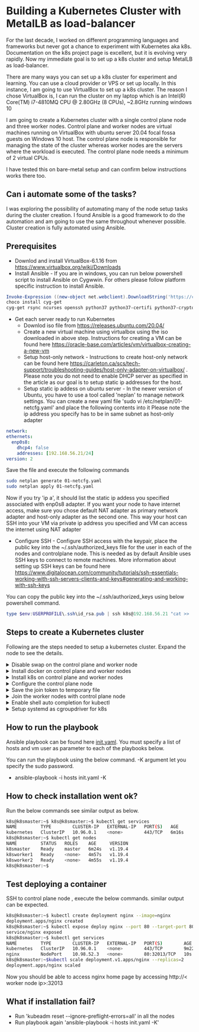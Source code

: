 # Building a Kubernetes Cluster with MetalLB as load-balancer

For the last decade, I worked on different programming languages and frameworks but never got a chance to experiment with Kubernetes aka k8s. Documentation on the k8s project page is excellent, but it is evolving very rapidly.  Now my immediate goal is to set up a k8s cluster and setup MetalLB as load-balancer.

There are many ways you can set up a k8s cluster for experiment and learning. You can use a cloud provider or VPS or set up locally.  In this instance, I am going to use VirtualBox to set up a k8s cluster. The reason I chose VirtualBox is, I can run the cluster on my laptop which is an Intel(R) Core(TM) i7-4810MQ CPU @ 2.80GHz (8 CPUs), ~2.8GHz running windows 10

I am going to create a Kubernetes cluster with a single control plane node and three worker nodes. Control plane and worker nodes are virtual machines running on VirtualBox with ubuntu server 20.04 focal fossa guests on Windows 10 host.  The control plane node is responsible for managing the state of the cluster whereas worker nodes are the servers where the workload is executed. The control plane node needs a minimum of 2 virtual CPUs.

I have tested this on bare-metal setup and can confirm below instructions works there too. 

## Can i automate some of the tasks?

I was exploring the possibility of automating many of the node setup tasks during the cluster creation. I found Ansible is a good framework to do the automation and am going to use the same throughout whenever possible. Cluster creation is fully automated using Ansible.

## Prerequisites
  - Downlod and install VirtualBox-6.1.16 from https://www.virtualbox.org/wiki/Downloads
  - Install Ansible - If you are in windows, you can run below powershell script to install Ansible on Cygwwin. For others please follow platform specific instruction to install Ansible.
```powershell
Invoke-Expression ((new-object net.webclient).DownloadString('https://chocolatey.org/install.ps1'))
choco install cyg-get
cyg-get rsync ncurses openssh python37 python37-certifi python37-cryptography python37-jinja2 python37-jmespath python37-passlib python37-pypsrp python37-requests python37-urllib3 python37-winrm python37-yaml sshpass ansible
```
  - Get each server ready to run Kubernetes
    - Downlod iso file from https://releases.ubuntu.com/20.04/
    - Create a new virtual machine using virtualbox using the iso downloaded in above step. Instructions for creating a VM can be found here https://oracle-base.com/articles/vm/virtualbox-creating-a-new-vm
    - Setup host-only network - Instructions to create host-only network can be found here https://carleton.ca/scs/tech-support/troubleshooting-guides/host-only-adapter-on-virtualbox/ . Please note you do not need to enable DHCP server as specified in the article as our goal is to setup static ip addresses for the host.
    - Setup static ip addess on ubuntu server - In the newer version of Ubuntu, you have to use a tool called 'neplan' to manage network settings. You can create a new yaml file 'sudo vi /etc/netplan/01-netcfg.yaml' and place the following contents into it Please note the ip address you specify has to be in same subnet as host-only adapter

  ```yaml
  network:
  ethernets:
    enp0s8:
      dhcp4: false
      addresses: [192.168.56.21/24]
  version: 2
  ```
  
  Save the file and execute the following commands
  
  ```sh
  sudo netplan generate 01-netcfg.yaml
  sudo netplan apply 01-netcfg.yaml
  ```
  
  Now if you try 'ip a', it should list the static ip addess you specified associated with enp0s8 adapter. If you want your node to have internet access, make sure you chose default NAT adapter as primary network adapter and host-only adapter as the second one.  This way your host can SSH into your VM via private ip address you specified and VM can access the internet using NAT adapter


  - Configure SSH - Configure SSH access with the keypair, place the public key into the ~/.ssh/authorized_keys file for the user in each of the nodes and controlplane node. This is needed as by default Ansible uses SSH keys to connect to remote machines. More information about setting up SSH keys can be found here https://www.digitalocean.com/community/tutorials/ssh-essentials-working-with-ssh-servers-clients-and-keys#generating-and-working-with-ssh-keys

You can copy the public key into the ~/.ssh/authorized_keys using below powershell command.
```powershell
type $env:USERPROFILE\.ssh\id_rsa.pub | ssh k8s@192.168.56.21 "cat >> .ssh/authorized_keys"
```
## Steps to create a Kubernetes cluster

Following are the steps needed to setup a kubernetes cluster. Expand the node to see the details.

<details>
  <summary>Disable swap on the control plane and worker node</summary>

  You must disable swap in order for the kubelet to work properly. Discussion about the same can be found here https://github.com/kubernetes/kubernetes/issues/53533
  ```yaml
  - hosts: "{{hostlist}}"
    remote_user: "{{ansible_user}}"
    become: yes
    become_method: sudo
    gather_facts: yes
    connection: ssh

    tasks:
      - name: Disable swap
        command: swapoff -a

      - name: Permanently disable Swap entry from /etc/fstab
        lineinfile:
          dest: /etc/fstab
          regexp: swap
          state: absent
```
</details>

<details>
  <summary>Install docker on control plane and worker nodes</summary>

Below playbook installs docker and all the needed dependencies into the hosts specified as argument. This need to be done on control plane and worker nodes. Please note we customize docker config to use cgroupdriver=systemd and also set docker as system service.

  ```yaml
  - hosts: "{{hostlist}}"
    remote_user: "{{ansible_user}}"
    become: yes
    become_method: sudo
    gather_facts: yes
    connection: ssh

    tasks:
      - name: Installing Docker Dependencies
        apt:
          name:
            - apt-transport-https
            - ca-certificates
            - curl
            - software-properties-common
            - gnupg2
          state: present

      - name: Add Docker’s official GPG key
        apt_key:
          url: https://download.docker.com/linux/ubuntu/gpg
          keyring: /etc/apt/trusted.gpg.d/docker.gpg
          state: present

      - name: Add Docker Repository
        apt_repository:
          repo: deb [arch=amd64] https://download.docker.com/linux/ubuntu focal stable
          state: present
          filename: docker
          mode: 0600

      - name: Install Docker CE
        apt:
          name:
            - docker-ce=5:19.03.11~3-0~ubuntu-focal
            - docker-ce-cli=5:19.03.11~3-0~ubuntu-focal
            - containerd.io=1.2.13-2
          state: present

      - name: Create Docker Daemon file
        copy:
          dest: "/etc/docker/daemon.json"
          content: |
            {
              "exec-opts": ["native.cgroupdriver=systemd"],
              "log-driver": "json-file",
              "log-opts": {
                "max-size": "100m"
              },
              "storage-driver": "overlay2"
            }
            EOF
  
      - name: Creates Docker Daemon directory
        file:
          path: /etc/systemd/system/docker.service.d
          state: directory
          mode: 0777

      - name: reload systemd
        command: systemctl daemon-reload

      - name: Enable service docker, and enable persistently
      service:
          name: docker
          enabled: yes
```
</details>

<details>
  <summary>Install k8s on control plane and worker nodes</summary>

Below playbook installs kubernetes and all the needed dependencies into the hosts specified as argument. This need to be done on control plane and worker nodes. Please note we set kubelet as system service.

  ```yaml
  - hosts: "{{hostlist}}"
    remote_user: "{{ansible_user}}"
    become: yes
    become_method: sudo
    gather_facts: yes
    connection: ssh

    tasks:
      - name: Add Google official GPG key
        apt_key:
          url: https://packages.cloud.google.com/apt/doc/apt-key.gpg
          state: present

      - name: Add Kubernetes Repository
        apt_repository:
          repo: deb http://apt.kubernetes.io/ kubernetes-xenial main
          state: present
          filename: kubernetes
          mode: 0600

      - name: Installing Kubernetes Cluster Packages.
        apt:
          name:
            - kubeadm
            - kubectl
            - kubelet
          state: present

      - name: Enable service kubelet, and enable persistently
        service:
          name: kubelet
          enabled: yes
```
</details>

<details>
  <summary>Configure the control plane node</summary>

Below playbook configure the controlplane node. You need to specify the Apiserver advertise address, which usually is the controlplane nodes ip address. You need to specify pod-network-cidr which should be in a different subnet than host. Kubernetes assigns each node a range of IP addresses, a CIDR block, so that each Pod can have a unique IP address. The size of the CIDR block corresponds to the maximum number of Pods per node. if you want to specify the pod network same as host, you can see the stackoverflow tip here https://stackoverflow.com/questions/45687310/is-it-possible-to-join-a-hardware-in-the-same-subnet-with-kubernetes-pods. 

Also you need to specify an overlay network, i use Flannel in this case. You can read more information about here https://kubernetes.io/docs/concepts/cluster-administration/networking/

  ```yaml
  - hosts: "{{hostlist}}"
    remote_user: "{{ansible_user}}"
    become: yes
    become_method: sudo
    gather_facts: yes
    connection: ssh

    vars_prompt:
      - name: "k8s_master_ip"
        prompt: "Enter the Apiserver advertise address, example: 192.168.0.130"
        private: no
        default: "192.168.0.130"

    tasks:
      - name: Intilizing Kubernetes Cluster
        command: kubeadm init --pod-network-cidr "192.168.57.0/24"  --apiserver-advertise-address "{{ k8s_master_ip }}" --v 5
        run_once: true
        delegate_to: "{{ k8s_master_ip }}"

      - pause: seconds=5

      - name: Create directory for kube config.
        become_method: sudo
        become: yes
        file:
          path: /home/{{ansible_user }}/.kube
          state: directory
          owner: "{{ ansible_user }}"
          group: "{{ ansible_user }}"
          mode: 0755

      - name: Copy /etc/kubernetes/admin.conf to user's home directory /home/{{ ansible_user }}/.kube/config.
        become_method: sudo
        become: yes
        copy:
          src: /etc/kubernetes/admin.conf
          dest: /home/{{ ansible_user }}/.kube/config
          remote_src: yes
          owner: "{{ ansible_user }}"
          group: "{{ ansible_user }}"
          mode: "0644"

      - pause: seconds=2

      - name: Create Pod Network & RBAC.
        become_user: "{{ansible_user}}"
        become_method: sudo
        become: yes
        command: "{{ item }}"
        with_items:
          - kubectl apply -f https://raw.githubusercontent.com/coreos/flannel/master/Documentation/k8s-manifests/kube-flannel-rbac.yml --v 5
          - kubectl apply -f https://raw.githubusercontent.com/coreos/flannel/master/Documentation/kube-flannel.yml --v 5
```
</details>

<details>
  <summary>Save the join token to temporary file</summary>

  ```yaml
    - hosts: "{{hostlist}}"
      remote_user: "{{ansible_user}}"
      become: yes
      become_method: sudo
      gather_facts: yes
      connection: ssh

      tasks:
        - name: Copy join command to worker nodes.
          become: yes
          become_method: sudo
          copy:
            src: /tmp/kubernetes_join_command
            dest: /tmp/kubernetes_join_command
            mode: 0777

       - name: Join the Worker nodes with the master.
          become: yes
          become_method: sudo
          command: sh /tmp/kubernetes_join_command
         register: joined_or_not

        - debug:
            msg: "{{ joined_or_not.stdout }}"
  ```
</details>

<details>
  <summary>Join the worker nodes with control plane node</summary>

  ```yaml
  - hosts: "{{hostlist}}"
    remote_user: "{{ansible_user}}"
    become: yes
    become_method: sudo
    gather_facts: yes
    connection: ssh

    tasks:
      - name: Copy join command to worker nodes.
        become: yes
        become_method: sudo
        copy:
          src: /tmp/kubernetes_join_command
          dest: /tmp/kubernetes_join_command
          mode: 0777

     - name: Join the Worker nodes with the master.
        become: yes
        become_method: sudo
        command: sh /tmp/kubernetes_join_command
       register: joined_or_not

      - debug:
          msg: "{{ joined_or_not.stdout }}"
  ```
</details>

<details>
  <summary>Enable shell auto completion for kubectl</summary>

  ```yaml
  - hosts: "{{hostlist}}"
    remote_user: "{{ansible_user}}"
    become: yes
    become_method: sudo
    gather_facts: yes
    connection: ssh

    tasks:
      - name: Configure kubectl command auto-completion.
        lineinfile:
          dest: /home/{{ ansible_user }}/.bashrc
          line: "source <(kubectl completion bash)"
          insertafter: EOF
  ```
</details>

<details>
  <summary>Setup systemd as cgroupdriver for k8s</summary>

  ```yaml
  - hosts: "{{hostlist}}"
    remote_user: "{{ansible_user}}"
    become: yes
    become_method: sudo
    gather_facts: yes
    connection: ssh

    tasks:
      - name: replace line
        lineinfile:
          path: /var/lib/kubelet/config.yaml
          regexp: "^(.*)cgroupDriver(.*)$"
          line: "cgroupDriver: systemd"
          backrefs: yes
      - name: Reboot all the kubernetes nodes.
        reboot:
          post_reboot_delay: 10
          reboot_timeout: 40
          connect_timeout: 60
          test_command: whoami
  ```
</details>

## How to run the playbook

Ansible playbook can be found here [init.yaml](Ansible/init.yaml). You must specify a list of hosts and vm user as parameter to each of the playbooks below.

You can run the playbook using the below command.  -K argument let you specify the sudo password.

-  ansible-playbook -i hosts init.yaml -K
## How to check installation went ok?

Run the below commands see similar output as below.

  ```sh
k8s@k8smaster:~$ k8s@k8smaster:~$ kubectl get services
NAME         TYPE        CLUSTER-IP   EXTERNAL-IP   PORT(S)   AGE
kubernetes   ClusterIP   10.96.0.1    <none>        443/TCP   6m16s
k8s@k8smaster:~$ kubectl get nodes
NAME         STATUS   ROLES    AGE     VERSION
k8smaster    Ready    master   6m24s   v1.19.4
k8sworker1   Ready    <none>   4m57s   v1.19.4
k8sworker2   Ready    <none>   4m55s   v1.19.4
k8s@k8smaster:~$
  ```
## Test deploying a container

SSH to control plane node , execute the below commands. similar output can be expected. 
  ```sh
k8s@k8smaster:~$ kubectl create deployment nginx --image=nginx
deployment.apps/nginx created
k8s@k8smaster:~$ kubectl expose deploy nginx --port 80 --target-port 80 --type NodePort
service/nginx exposed
k8s@k8smaster:~$ kubectl get services
NAME         TYPE        CLUSTER-IP   EXTERNAL-IP   PORT(S)        AGE
kubernetes   ClusterIP   10.96.0.1    <none>        443/TCP        9m22s
nginx        NodePort    10.98.52.3   <none>        80:32013/TCP   10s
k8s@k8smaster:~$kubectl scale deployment.v1.apps/nginx --replicas=2
deployment.apps/nginx scaled
  ```
  
  Now you should be able to access nginx home page by accessing http://< worker node ip>:32013

## What if installation fail?
-  Run 'kubeadm reset --ignore-preflight-errors=all' in all the nodes
-  Run playbook again 'ansible-playbook -i hosts init.yaml -K'

